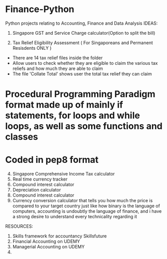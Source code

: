 # Finance-Python
Python projects relating to Accounting, Finance and Data Analysis
IDEAS:


1) Singapore GST and Service Charge calculator(Option to split the bill)





2) Tax Relief Eligibility Assessment ( For Singaporeans and Permanent Resisdents ONLY )
- There are 14 tax relief files inside the folder
- Allow users to check whether they are eligible to claim the various tax reliefs and how much they are able to claim
- The file 'Collate Total' shows user the total tax relief they can claim

# Procedural Programming Paradigm format made up of mainly if statements, for loops and while loops, as well as some functions and classes
# Coded in pep8 format













4) Singapore Comprehensive Income Tax calculator
5) Real time currency tracker
6) Compound interest calculator
7) Depreciation calculator
8) Compound interest calculator
9) Currency conversion calculator that tells you how much the price is compared to your target country
just like how binary is the language of computers, accounting is undoubtly the language of finance, and i have a strong desire to understand every technicality regarding it


RESOURCES:
1. Skills framework for accountancy Skillsfuture
2. Financial Accounting on UDEMY
3. Managerial Accounting on UDEMY
4. 
